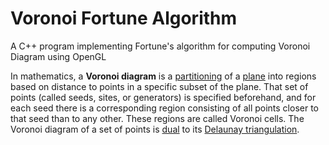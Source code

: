 # Voronoi Fortune Algorithm

A C++ program implementing Fortune's algorithm for computing Voronoi Diagram using OpenGL

 In mathematics, a <b>Voronoi diagram</b> is a <a href="https://en.wikipedia.org/wiki/Partition_of_a_set">partitioning</a> of a <a href="https://en.wikipedia.org/wiki/Plane_(geometry)">plane</a> into regions based on distance to points in a specific subset of the plane. That set of points (called seeds, sites, or generators) is specified beforehand, and for each seed there is a corresponding region consisting of all points closer to that seed than to any other. These regions are called Voronoi cells. The Voronoi diagram of a set of points is <a href="https://en.wikipedia.org/wiki/Duality_(mathematics)">dual</a> to its <a href="https://en.wikipedia.org/wiki/Delaunay_triangulation">Delaunay triangulation</a>.
